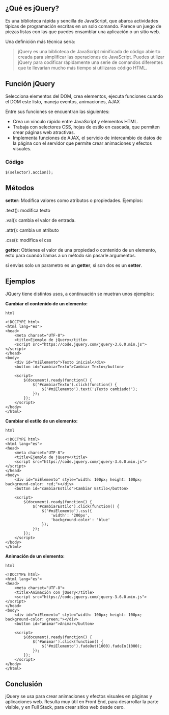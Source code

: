 ## ¿Qué es jQuery? ##
Es una biblioteca rápida y sencilla de JavaScript, que abarca actividades típicas de programación escritas en un solo comando. Parece un juego de piezas listas con las que puedes ensamblar una aplicación o un sitio web.

Una definición más técnica sería: 
> jQuery es una biblioteca de JavaScript minificada de código abierto creada para simplificar las operaciones de JavaScript. Puedes utilizar jQuery para codificar rápidamente una serie de comandos diferentes que te llevarían mucho más tiempo si utilizaras código HTML.

## Función jQuery ##
Selecciona elementos del DOM, crea elementos, ejecuta funciones cuando el DOM este listo, maneja eventos, animaciones, AJAX

Entre sus funciones se encuentran las siguientes:

* Crea un vínculo rápido entre JavaScript y elementos HTML.
* Trabaja con selectores CSS, hojas de estilo en cascada, que permiten crear páginas web atractivas.
* Implementa funciones de AJAX, el servicio de intercambio de datos de la página con el servidor que permite crear animaciones y efectos visuales.

### Código ###
```
$(selector).accion();
```

## Métodos ##

**setter:** Modifica valores como atributos o propiedades. Ejemplos:

.text(): modifica texto

.val(): cambia el valor de entrada.

.attr(): cambia un atributo

.css(): modifica el css

**getter:** Obtienes el valor de una propiedad o contenido de un elemento, esto para cuando llamas a un método sin pasarle argumentos.

si envias solo un parametro es un **getter**, si son dos es un **setter**.

## Ejemplos
JQuery tiene distintos usos, a continuación se muetran unos ejemplos:

**Cambiar el contenido de un elemento:**
```
html

<!DOCTYPE html>
<html lang="es">
<head>
    <meta charset="UTF-8">
    <title>Ejemplo de jQuery</title>
    <script src="https://code.jquery.com/jquery-3.6.0.min.js"></script>
</head>
<body>
    <div id="miElemento">Texto inicial</div>
    <button id="cambiarTexto">Cambiar Texto</button>

    <script>
        $(document).ready(function() {
            $('#cambiarTexto').click(function() {
                $('#miElemento').text('¡Texto cambiado!');
            });
        });
    </script>
</body>
</html>
```

**Cambiar el estilo de un elemento:**
```
html

<!DOCTYPE html>
<html lang="es">
<head>
    <meta charset="UTF-8">
    <title>Ejemplo de jQuery</title>
    <script src="https://code.jquery.com/jquery-3.6.0.min.js"></script>
</head>
<body>
    <div id="miElemento" style="width: 100px; height: 100px; background-color: red;"></div>
    <button id="cambiarEstilo">Cambiar Estilo</button>

    <script>
        $(document).ready(function() {
            $('#cambiarEstilo').click(function() {
                $('#miElemento').css({
                    'width': '200px',
                    'background-color': 'blue'
                });
            });
        });
    </script>
</body>
</html>
```

**Animación de un elemento:**
```
html

<!DOCTYPE html>
<html lang="es">
<head>
    <meta charset="UTF-8">
    <title>Animación con jQuery</title>
    <script src="https://code.jquery.com/jquery-3.6.0.min.js"></script>
</head>
<body>
    <div id="miElemento" style="width: 100px; height: 100px; background-color: green;"></div>
    <button id="animar">Animar</button>

    <script>
        $(document).ready(function() {
            $('#animar').click(function() {
                $('#miElemento').fadeOut(1000).fadeIn(1000);
            });
        });
    </script>
</body>
</html>
```

## Conclusión
jQuery se usa para crear animaciones y efectos visuales en páginas y aplicaciones web. Resulta muy útil en Front End, para desarrollar la parte visible, y en Full Stack, para crear sitios web desde cero.